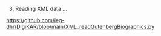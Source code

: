 3) Reading XML data ...

https://github.com/ieg-dhr/DigiKAR/blob/main/XML_readGutenbergBiographics.py
